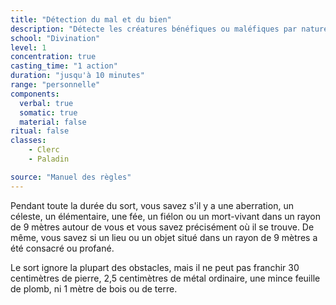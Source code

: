 ```yaml
---
title: "Détection du mal et du bien"
description: "Détecte les créatures bénéfiques ou maléfiques par nature."
school: "Divination"
level: 1
concentration: true
casting_time: "1 action"
duration: "jusqu'à 10 minutes"
range: "personnelle"
components:
  verbal: true
  somatic: true
  material: false
ritual: false
classes:
    - Clerc
    - Paladin

source: "Manuel des règles"
---
```

Pendant toute la durée du sort, vous savez s'il y a une aberration, un céleste, un élémentaire, une fée, un fiélon ou un mort-vivant dans un rayon de 9 mètres autour de vous et vous savez précisément où il se trouve. De même, vous savez si un lieu ou un objet situé dans un rayon de 9 mètres a été consacré ou profané.

Le sort ignore la plupart des obstacles, mais il ne peut pas franchir 30 centimètres de pierre, 2,5 centimètres de métal ordinaire, une mince feuille de plomb, ni 1 mètre de bois ou de terre.
